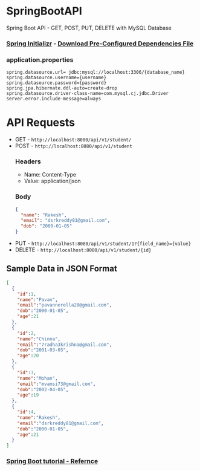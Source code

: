# SpringBootAPI
Spring Boot API - GET, POST, PUT, DELETE with MySQL Database

### [Spring Initializr](https://start.spring.io/) - [Download Pre-Configured Dependencies File](https://start.spring.io/#!type=maven-project&language=java&platformVersion=2.5.4&packaging=jar&jvmVersion=11&groupId=com.example&artifactId=demo&name=demo&description=Demo%20project%20for%20Spring%20Boot&packageName=com.example.demo&dependencies=web,data-jpa,mysql)

### application.properties
```
spring.datasource.url= jdbc:mysql://localhost:3306/{database_name}
spring.datasource.username={username}
spring.datasource.password={password}
spring.jpa.hibernate.ddl-auto=create-drop
spring.datasource.driver-class-name=com.mysql.cj.jdbc.Driver
server.error.include-message=always
```

# API Requests
* GET - ``` http://localhost:8080/api/v1/student/ ```
* POST - ``` http://localhost:8080/api/v1/student ```
  ### Headers
  * Name: Content-Type
  * Value: application/json
  ### Body
  ```JSON
  {
    "name": "Rakesh",
    "email": "dsrkreddy81@gmail.com",
    "dob": "2000-01-05"
  }
  ```
* PUT - ``` http://localhost:8080/api/v1/student/1?{field_name}={value} ```
* DELETE - ``` http://localhost:8080/api/v1/student/{id} ```

## Sample Data in JSON Format

```JSON
[
  {
    "id":1,
    "name":"Pavan",
    "email":"pavannerella28@gmail.com",
    "dob":"2000-01-05",
    "age":21
  },
  {
    "id":2,
    "name":"Chinna",
    "email":"7radha3krishna@gmail.com",
    "dob":"2001-03-05",
    "age":20
  },
  {
    "id":3,
    "name":"Mohan",
    "email":"mvamsi73@gmail.com",
    "dob":"2002-04-05",
    "age":19
  },
  {
    "id":4,
    "name":"Rakesh",
    "email":"dsrkreddy81@gmail.com",
    "dob":"2000-01-05",
    "age":21
  }
]
```
### [Spring Boot tutorial - Refernce](https://www.youtube.com/watch?v=9SGDpanrc8U)